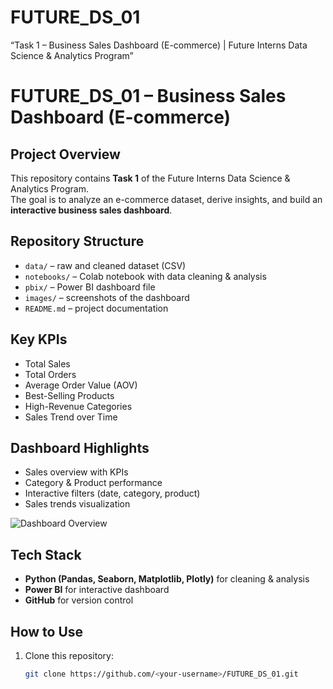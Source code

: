 # FUTURE_DS_01
“Task 1 – Business Sales Dashboard (E-commerce) | Future Interns Data Science &amp; Analytics Program”
# FUTURE_DS_01 – Business Sales Dashboard (E-commerce)

##  Project Overview
This repository contains **Task 1** of the Future Interns Data Science & Analytics Program.  
The goal is to analyze an e-commerce dataset, derive insights, and build an **interactive business sales dashboard**.

##  Repository Structure
- `data/` – raw and cleaned dataset (CSV)
- `notebooks/` – Colab notebook with data cleaning & analysis
- `pbix/` – Power BI dashboard file
- `images/` – screenshots of the dashboard
- `README.md` – project documentation

##  Key KPIs
- Total Sales
- Total Orders
- Average Order Value (AOV)
- Best-Selling Products
- High-Revenue Categories
- Sales Trend over Time

##  Dashboard Highlights
- Sales overview with KPIs
- Category & Product performance
- Interactive filters (date, category, product)
- Sales trends visualization

![Dashboard Overview](images/overview.png)

##  Tech Stack
- **Python (Pandas, Seaborn, Matplotlib, Plotly)** for cleaning & analysis
- **Power BI** for interactive dashboard
- **GitHub** for version control

##  How to Use
1. Clone this repository:
   ```bash
   git clone https://github.com/<your-username>/FUTURE_DS_01.git
